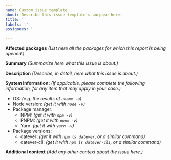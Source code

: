 ```yaml
---
name: Custom issue template
about: Describe this issue template's purpose here.
title: ''
labels: ''
assignees: ''

---
```


**Affected packages**
_(List here all the packages for which this report is being opened.)_

**Summary**
_(Summarize here what this issue is about.)_

**Description**
_(Describe, in detail, here what this issue is about.)_

**System information:**
_(If applicable, please complete the following information, for any item that may apply in your case.)_
 - OS: _(e.g. the results of `uname -a`)_
 - Node version: _(get it with `node -v`)_
 - Package manager:
   - NPM: _(get it with `npm -v`)_
   - PNPM: _(get it with `pnpm -v`)_
   - Yarn: _(get it with `yarn -v`)_
 - Package versions:
   - datever: _(get it with `npm ls datever`, or a similar command)_
   - datever-cli: _(get it with `npm ls datever-cli`, or a similar command)_

**Additional context**
_(Add any other context about the issue here.)_
